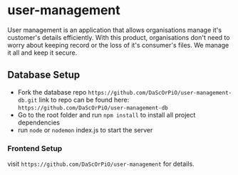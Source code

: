 # user-management
User management is an application that allows organisations manage it's customer's details efficiently.
With this product, organisations don't need to worry about keeping record or the loss of it's consumer's files. We manage it all and keep it secure. 

## Database Setup

* Fork the database repo `https://github.com/DaScOrPiO/user-management-db.git` link to repo can be found here: `https://github.com/DaScOrPiO/user-management-db`
* Go to the root folder and run `npm install` to install all project dependencies
* run `node` or `nodemon` index.js to start the server

### Frontend Setup
visit `https://github.com/DaScOrPiO/user-management` for details.
